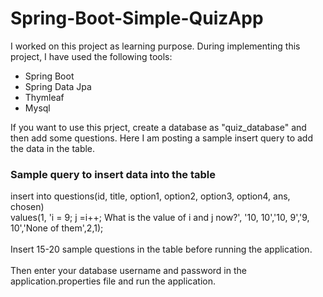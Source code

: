 # Spring-Boot-Simple-QuizApp

I worked on this project as learning purpose. During implementing this project, I have used the following tools:
* Spring Boot
* Spring Data Jpa
* Thymleaf
* Mysql

If you want to use this prject, create a database as "quiz_database" and then add some questions. Here I am posting a sample insert query to add the data in the table. 

### Sample query to insert data into the table<br>
insert into questions(id, title, option1, option2, option3, option4, ans, chosen)<br>
values(1, 'i = 9; j =i++; What is the value of i and j now?',  '10, 10','10, 9','9, 10','None of them',2,1);
<br><br>
Insert 15-20 sample questions in the table before running the application.
<br><br>
Then enter your database username and password in the application.properties file and run the application.
